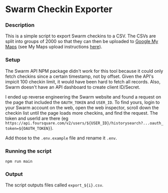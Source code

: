 # Swarm Checkin Exporter

### Description
This is a simple script to export Swarm checkins to a CSV. The CSVs are split into groups of 2000 so that they can then be uploaded to [Google My Maps](https://www.google.com/maps/d/u/0/) (see My Maps upload instructions [here](https://support.google.com/mymaps/answer/3024836)).

### Setup
The Swarm API NPM package didn't work for this tool because it could only fetch checkins since a certain timestamp, not by offset. Given the API's impicit 100 checkin limit, it would have been hard to fetch all records. Also, Swarm doesn't have an API dashboard to create client ID/Secret.

I ended up reverse engineering the Swarm website and found a request on the page that included the `OAUTH_TOKEN` and `USER_ID`. To find yours, login to your Swarm account on the web, open the web inspector, scroll down the checkin list until the page loads more checkins, and find the request. The token and userId are there (eg `https://api.foursquare.com/v2/users/${USER_ID}/historysearch?...oauth_token=${OAUTH_TOKEN}`).

Add those to the `.env.example` file and rename it `.env`.

### Running the script
`npm run main`

### Output
The script outputs files called `export_${i}.csv`.